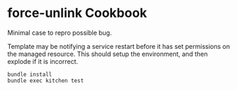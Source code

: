 force-unlink Cookbook
=====================

Minimal case to repro possible bug.

Template may be notifying a service restart before it has set permissions on the managed resource. This should setup the environment, and then explode if it is incorrect.

```
bundle install
bundle exec kitchen test
```
